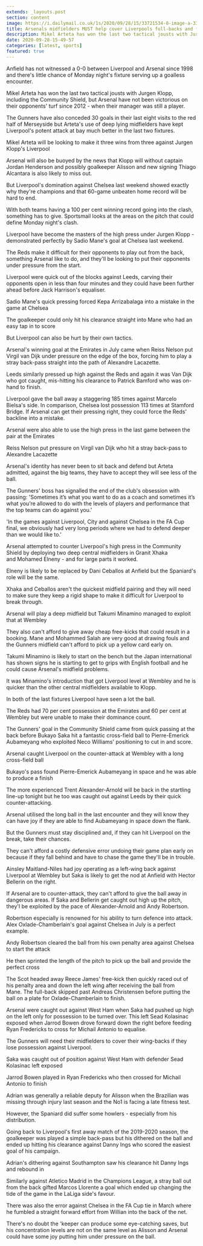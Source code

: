 ```yaml
---
extends: _layouts.post
section: content
image: https://i.dailymail.co.uk/1s/2020/09/28/15/33721534-0-image-a-33_1601302545826.jpg 
title: Arsenals midfielders MUST help cover Liverpools full-backs and force Klopps men to make mistakes 
description: Mikel Arteta has won the last two tactical jousts with Jurgen Klopp, including the Community Shield, but Arsenal have not been victorious on their opponents turf since 2012. 
date: 2020-09-28-15-49-57 
categories: [latest, sports] 
featured: true 
--- 
```

Anfield has not witnessed a 0-0 between Liverpool and Arsenal since 1998 and there's little chance of Monday night's fixture serving up a goalless encounter. 

Mikel Arteta has won the last two tactical jousts with Jurgen Klopp, including the Community Shield, but Arsenal have not been victorious on their opponents' turf since 2012 - when their manager was still a player. 

The Gunners have also conceded 30 goals in their last eight visits to the red half of Merseyside but Arteta's use of deep lying midfielders have kept Liverpool's potent attack at bay much better in the last two fixtures.

Mikel Arteta will be looking to make it three wins from three against Jurgen Klopp's Liverpool

Arsenal will also be buoyed by the news that Klopp will without captain Jordan Henderson and possibly goalkeeper Alisson and new signing Thiago Alcantara is also likely to miss out.

But Liverpool's domination against Chelsea last weekend showed exactly why they're champions and that 60-game unbeaten home record will be hard to end. 

With both teams having a 100 per cent winning record going into the clash, something has to give. Sportsmail looks at the areas on the pitch that could define Monday night's clash.

Liverpool have become the masters of the high press under Jurgen Klopp - demonstrated perfectly by Sadio Mane's goal at Chelsea last weekend.  

The Reds make it difficult for their opponents to play out from the back, something Arsenal like to do, and they'll be looking to put their opponents under pressure from the start. 

Liverpool were quick out of the blocks against Leeds, carving their opponents open in less than four minutes and they could have been further ahead before Jack Harrison's equaliser.

Sadio Mane's quick pressing forced Kepa Arrizabalaga into a mistake in the game at Chelsea

The goalkeeper could only hit his clearance straight into Mane who had an easy tap in to score

But Liverpool can also be hurt by their own tactics. 

Arsenal's winning goal at the Emirates in July came when Reiss Nelson put Virgil van Dijk under pressure on the edge of the box, forcing him to play a stray back-pass straight into the path of Alexandre Lacazette.

Leeds similarly pressed up high against the Reds and again it was Van Dijk who got caught, mis-hitting his clearance to Patrick Bamford who was on-hand to finish.

Liverpool gave the ball away a staggering 185 times against Marcelo Bielsa's side. In comparison, Chelsea lost possession 113 times at Stamford Bridge. If Arsenal can get their pressing right, they could force the Reds' backline into a mistake.

Arsenal were also able to use the high press in the last game between the pair at the Emirates

Reiss Nelson put pressure on Virgil van Dijk who hit a stray back-pass to Alexandre Lacazette

Arsenal's identity has never been to sit back and defend but Arteta admitted, against the big teams, they have to accept they will see less of the ball.

The Gunners' boss has signalled the end of the club's obsession with passing: 'Sometimes it’s what you want to do as a coach and sometimes it’s what you’re allowed to do with the levels of players and performance that the top teams can do against you.'

'In the games against Liverpool, City and against Chelsea in the FA Cup final, we obviously had very long periods where we had to defend deeper than we would like to.'

Arsenal attempted to counter Liverpool's high press in the Community Shield by deploying two deep central midfielders in Granit Xhaka and Mohamed Elneny - and for large parts it worked.

Elneny is likely to be replaced by Dani Ceballos at Anfield but the Spaniard's role will be the same. 

Xhaka and Ceballos aren't the quickest midfield pairing and they will need to make sure they keep a rigid shape to make it difficult for Liverpool to break through. 

Arsenal will play a deep midfield but Takumi Minamino managed to exploit that at Wembley

They also can't afford to give away cheap free-kicks that could result in a booking. Mane and Mohammed Salah are very good at drawing fouls and the Gunners midfield can't afford to pick up a yellow card early on.

Takumi Minamino is likely to start on the bench but the Japan international has shown signs he is starting to get to grips with English football and he could cause Arsenal's midfield problems.

It was Minamino's introduction that got Liverpool level at Wembley and he is quicker than the other central midfielders available to Klopp.

In both of the last fixtures Liverpool have seen a lot the ball. 

The Reds had 70 per cent possession at the Emirates and 60 per cent at Wembley but were unable to make their dominance count.

The Gunners' goal in the Community Shield came from quick passing at the back before Bukayo Saka hit a fantastic cross-field ball to Pierre-Emerick Aubameyang who exploited Neco Williams' positioning to cut in and score.

Arsenal caught Liverpool on the counter-attack at Wembley with a long cross-field ball 

Bukayo's pass found Pierre-Emerick Aubameyang in space and he was able to produce a finish

The more experienced Trent Alexander-Arnold will be back in the startling line-up tonight but he too was caught out against Leeds by their quick counter-attacking. 

Arsenal utilised the long ball in the last encounter and they will know they can have joy if they are able to find Aubameyang in space down the flank.

But the Gunners must stay disciplined and, if they can hit Liverpool on the break, take their chances.

They can't afford a costly defensive error undoing their game plan early on because if they fall behind and have to chase the game they'll be in trouble.



Ainsley Maitland-Niles had joy operating as a left-wing back against Liverpool at Wembley but Saka is likely to get the nod at Anfield with Hector Bellerin on the right.

If Arsenal are to counter-attack, they can't afford to give the ball away in dangerous areas. If Saka and Bellerin get caught out high up the pitch, they'l be exploited by the pace of Alexander-Arnold and Andy Robertson.

Robertson especially is renowned for his ability to turn defence into attack. Alex Oxlade-Chamberlain's goal against Chelsea in July is a perfect example.

Andy Robertson cleared the ball from his own penalty area against Chelsea to start the attack

He then sprinted the length of the pitch to pick up the ball and provide the perfect cross

The Scot headed away Reece James' free-kick then quickly raced out of his penalty area and down the left wing after receiving the ball from Mane. The full-back skipped past Andreas Christensen before putting the ball on a plate for Oxlade-Chamberlain to finish.

Arsenal were caught out against West Ham when Saka had pushed up high on the left only for possession to be turned over. This left Sead Kolasinac exposed when Jarrod Bowen drove forward down the right before feeding Ryan Fredericks to cross for Michail Antonio to equalise.

The Gunners will need their midfielders to cover their wing-backs if they lose possession against Liverpool.

 Saka was caught out of position against West Ham with defender Sead Kolasinac left exposed

Jarrod Bowen played in Ryan Fredericks who then crossed for Michail Antonio to finish 

Adrian was generally a reliable deputy for Alisson when the Brazilian was missing through injury last season and the No1 is facing a late fitness test.

However, the Spaniard did suffer some howlers - especially from his distribution.

Going back to Liverpool's first away match of the 2019-2020 season, the goalkeeper was played a simple back-pass but his dithered on the ball and ended up hitting his clearance against Danny Ings who scored the easiest goal of his campaign.

Adrian's dithering against Southampton saw his clearance hit Danny Ings and rebound in

Similarly against Atletico Madrid in the Champions League, a stray ball out from the back gifted Marcos Llorente a goal which ended up changing the tide of the game in the LaLiga side's favour. 

There was also the error against Chelsea in the FA Cup tie in March where he fumbled a straight forward effort from Willian into the back of the net.

There's no doubt the 'keeper can produce some eye-catching saves, but his concentration levels are not on the same level as Alisson and Arsenal could have some joy putting him under pressure on the ball. 

